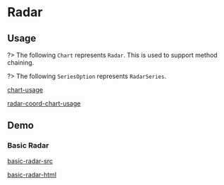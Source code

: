 # Radar

## Usage

?> The following `Chart` represents `Radar`. This is used to support method chaining. 

?> The following `SeriesOption` represents `RadarSeries`.

[chart-usage](chart-usage.md ':include')

[radar-coord-chart-usage](radar-coord-chart-usage.md ':include')

## Demo

### Basic Radar

[basic-radar-src](../_media/radar/basic-radar-src.md ':include')

[basic-radar-html](../_media/radar/basic-radar.html ':include :type=iframe')
